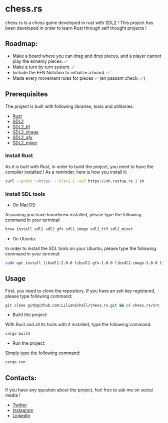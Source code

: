 # chess.rs
chess.rs is a chess game developed in rust with SDL2 ! This project has been developed in order to learn Rust through self thought projects !

## Roadmap:

* Make a board where you can drag and drop pieces, and a player cannot play the ennemy pieces.  ✅
* Make a turn by turn system. ✅
* Include the FEN Notation to initialize a board. ✅
* Made every movement rules for pieces ✅ (en passant check: ✅)

## Prerequisites

The project is built with following libraries, tools and utilitaries:

* [Rust](https://www.rust-lang.org/)
* [SDL2](https://www.libsdl.org/index.php)
* [SDL2_ttf](https://www.libsdl.org/projects/SDL_ttf/)
* [SDL2_image](https://www.libsdl.org/projects/SDL_image/)
* [SDL2_gfx](https://www.libsdl.org/index.php)
* [SDL2_mixer](https://www.libsdl.org/projects/SDL_mixer/)

### Install Rust

As it is built with Rust, in order to build the project, you need to have the compiler installed !
As a reminder, here is how you install it:
```bash
curl --proto '=https' --tlsv1.2 -sSf https://sh.rustup.rs | sh
```

### Install SDL tools

* On MacOS:

Assuming you have homebrew installed, please type the following command in your terminal:
```bash
brew install sdl2 sdl2_gfx sdl2_image sdl2_ttf sdl2_mixer
````

* On Ubuntu:

In order to install the SDL tools on your Ubuntu, please type the following command in your terminal:
```bash
sudo apt install libsdl2-2.0-0 libsdl2-gfx-1.0-0 libsdl2-image-2.0-0 libsdl2-ttf-2.0-0 libsdl2-mixer-2.0-0
```

## Usage

First, you need to clone the repository. If you have an ssh key registered, please type following command:
```bash
git clone git@github.com:LilianSchall/chess.rs.git && cd chess.rs/src
```

* Build the project:

With Rust and all its tools with it installed, type the following command:
```bash
cargo build
```

* Run the project:

Simply type the following command:
```bash
cargo run
```


## Contacts:

If you have any question about the project, feel free to ask me on social media !

* [Twitter](https://twitter.com/lilixns)
* [Instagram](https://www.instagram.com/404lilian/)
* [LinkedIn](https://www.linkedin.com/in/lilian-schall-456338206/)

